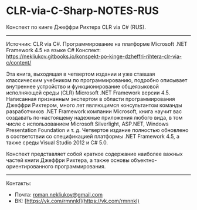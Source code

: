 # CLR-via-C-Sharp-NOTES-RUS

Конспект по кинге Джеффри Рихтера CLR via C\# \(RUS\).

---

Источник: CLR via C\#. Программирование на платформе Microsoft .NET Framework 4.5 на языке C\#
Конспект: https://nekliukov.gitbooks.io/konspekt-po-kinge-dzheffri-rihtera-clr-via-c/content/

Эта книга, выходящая в четвертом издании и уже ставшая классическим учебником по программированию, подробно описывает внутреннее устройство и функционирование общеязыковой исполняющей среды \(CLR\) Microsoft .NET Framework версии 4.5. Написанная признанным экспертом в области программирования Джеффри Рихтером, много лет являющимся консультантом команды разработчиков .NET Framework компании Microsoft, книга научит вас создавать по-настоящему надежные приложения любого вида, в том числе с использованием Microsoft Silverlight, ASP.NET, Windows Presentation Foundation и т. д. Четвертое издание полностью обновлено в соответствии со спецификацией платформы .NET Framework 4.5, а также среды Visual Studio 2012 и C\# 5.0.

Конспект представляет собой краткое содержание наиболее важных частей книги Джеффри Рихтера, а также основы объектно-ориентированного программирования.

---

Контакты:

* Почта: roman.nekliukov@gmail.com
* ВК: [https://vk.com/rmnnkl](https://vk.com/rmnnkl)




